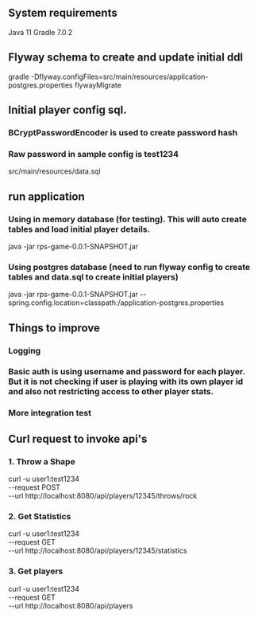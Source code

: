 ## System requirements
Java 11
Gradle 7.0.2

## Flyway schema to create and update initial ddl
gradle -Dflyway.configFiles=src/main/resources/application-postgres.properties flywayMigrate

## Initial player config sql.
### BCryptPasswordEncoder is used to create password hash
### Raw password in sample config is test1234
src/main/resources/data.sql

## run application
### Using in memory database (for testing). This will auto create tables and load initial player details.
java -jar rps-game-0.0.1-SNAPSHOT.jar

### Using postgres database (need to run flyway config to create tables and data.sql to create initial players)
java -jar rps-game-0.0.1-SNAPSHOT.jar --spring.config.location=classpath:/application-postgres.properties

## Things to improve
### Logging
### Basic auth is using username and password for each player. But it is not checking if user is playing with its own player id and also not restricting access to other player stats.
### More integration test

## Curl request to invoke api's
### 1. Throw a Shape
curl -u user1:test1234 \
--request POST \
--url http://localhost:8080/api/players/12345/throws/rock 

### 2. Get Statistics
curl -u user1:test1234 \
--request GET \
--url http://localhost:8080/api/players/12345/statistics

### 3. Get players
curl -u user1:test1234 \
--request GET \
--url http://localhost:8080/api/players